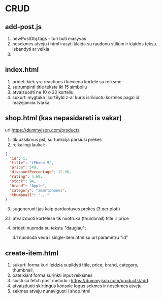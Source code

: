 # CRUD

## add-post.js

1. newPostObj.tags - turi buti masyvas
2. nesekmes atveju i html irasyti klaida su raudonu stilium ir klaidos teksu. isbandyti ar veikia
3.

## index.html

1. prideti kiek yra reactions i kieviena kortele su reiksme
2. sutrumpinti title teksta iki 15 simboliu
3. atvaizuodti ne 10 o 20 korteliu
4. sukurti mygtuka 'sortById z-a' kuris isrikiuotu korteles pagal id mazejancia tvarka

## shop.html (kas nepasidareti is vakar)

url https://dummyjson.com/products

1. tik uzsikrvus psl, su funkcija parsiusi prekes
2. reikalingi laukai:

```json
{
  "id": 1,
  "title": "iPhone 9",
  "price": 549,
  "discountPercentage": 12.96,
  "rating": 4.69,
  "stock": 94,
  "brand": "Apple",
  "category": "smartphones",
  "thumbnail": "..."
}
```

3. sugeneruoti jas kaip parduotuves prekes (3 per ploti)

3.1. atvaizduoti kortelese tik nuotruka (thumbnail) title ir price

4. prideti nuoroda su tekstu "daugiau";

   4.1 nuododa veda i single-item.html su url parametru "id"

## create-item.html

1. sukurti forma kuri leidzia supildyti title, price, brand, category, thumbnail,
2. pateikiant forma surinkti input reiksmes
3. siusti su fetch post metodu i https://dummyjson.com/products/add
4. atvaizduoti skirtingus konsole logus sekmes ir nesekmes atveju
5. sekmes atveju nunaviguoti i shop.html
